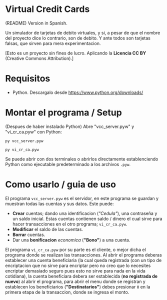 # Virtual Credit Cards

(README) Version in Spanish.

Un simulador de tarjetas de debito virtuales, y si, a pesar de que el nombre del proyecto dice lo contrario, son de debito. Y ante todos son tarjetas falsas, que sirven para mera experimentacion.

\[Esto es un proyecto sin fines de lucro. Aplicando la **Licencia CC BY** (Creative Commons Attribution).\]

# Requisitos

- Python. Descargalo desde https://www.python.org/downloads/

# Montar el programa / Setup

(Despues de haber instalado Python) Abre "vcc_server.pyw" y "vi_cr_ca.pyw" con Python:

```
py vcc_server.pyw
```
```
py vi_cr_ca.pyw
```

Se puede abrir con dos terminales o abrirlos directamente establenciendo Python como ejecutable predeterminado a los archivos `.pyw`.

# Como usarlo / guia de uso

El programa `vcc_server.pyw` es el servidor, en este programa se guardan y muestran todas las cuentas y sus datos. Este puede:
- **Crear** cuentas; dando una identificacion (*"Cedula"*), una contraseña y un saldo inicial. Estas cuentas contienen saldo / dinero el cual sirve para hacer transacciones en el otro programa; `vi_cr_ca.pyw`.
- **Modificar** el saldo de las cuentas.
- **Borrar** cuentas.
- Dar una **bonificacion** *economica* (**"Bono"**) a una cuenta.

El programa `vi_cr_ca.pyw` por su parte es el cliente, o mejor dicha el programa donde se realizan las transacciones. Al abrir el programa deberas establecer una cuenta beneficiaria (la cual queda registrada (con un tipo de encriptacion que no sirve para encriptar pero no creo que lo necesites encriptar demasiado seguro pues esto no sirve para nada en la vida cotidiana), la cuenta beneficiara debera ser establecida (**no registrada de nuevo**) al abrir el programa, para abrir el menu donde se registran y establecen los beneficiarios (**"Destinatarios"**) debes presionar `0` en la primera etapa de la transaccion, donde se ingresa el monto.
